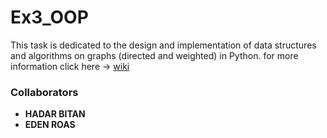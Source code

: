 #  Ex3_OOP

This task is dedicated to the design and implementation of data structures and algorithms on graphs (directed and weighted) in Python.
for more information click here -> 
[wiki](https://github.com/HadarBitan/OOP_Ex3/wiki/)


### Collaborators
  + **HADAR BITAN**
  + **EDEN ROAS**

